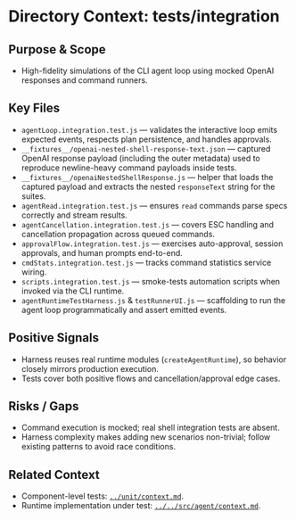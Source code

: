 # Directory Context: tests/integration

## Purpose & Scope

- High-fidelity simulations of the CLI agent loop using mocked OpenAI responses and command runners.

## Key Files

- `agentLoop.integration.test.js` — validates the interactive loop emits expected events, respects plan persistence, and handles approvals.
- `__fixtures__/openai-nested-shell-response-text.json` — captured OpenAI response payload (including the outer metadata) used to reproduce newline-heavy command payloads inside tests.
- `__fixtures__/openaiNestedShellResponse.js` — helper that loads the captured payload and extracts the nested `responseText` string for the suites.
- `agentRead.integration.test.js` — ensures `read` commands parse specs correctly and stream results.
- `agentCancellation.integration.test.js` — covers ESC handling and cancellation propagation across queued commands.
- `approvalFlow.integration.test.js` — exercises auto-approval, session approvals, and human prompts end-to-end.
- `cmdStats.integration.test.js` — tracks command statistics service wiring.
- `scripts.integration.test.js` — smoke-tests automation scripts when invoked via the CLI runtime.
- `agentRuntimeTestHarness.js` & `testRunnerUI.js` — scaffolding to run the agent loop programmatically and assert emitted events.

## Positive Signals

- Harness reuses real runtime modules (`createAgentRuntime`), so behavior closely mirrors production execution.
- Tests cover both positive flows and cancellation/approval edge cases.

## Risks / Gaps

- Command execution is mocked; real shell integration tests are absent.
- Harness complexity makes adding new scenarios non-trivial; follow existing patterns to avoid race conditions.

## Related Context

- Component-level tests: [`../unit/context.md`](../unit/context.md).
- Runtime implementation under test: [`../../src/agent/context.md`](../../src/agent/context.md).
